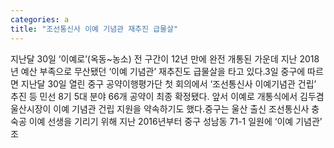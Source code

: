 ```yaml
---
categories: a
title: "조선통신사 이예 기념관 재추진 급물살"
---
```

지난달 30일 ‘이예로’(옥동~농소) 전 구간이 12년 만에 완전 개통된 가운데 지난 2018년 예산 부족으로 무산됐던 ‘이예 기념관’ 재추진도 급물살을 타고 있다.3일 중구에 따르면 지난달 30일 열린 중구 공약이행평가단 첫 회의에서 ‘조선통신사 이예기념관 건립’ 추진 등 민선 8기 5대 분야 66개 공약이 최종 확정됐다. 앞서 이예로 개통식에서 김두겸 울산시장이 이예 기념관 건립 지원을 약속하기도 했다.중구는 울산 출신 조선통신사 충숙공 이예 선생을 기리기 위해 지난 2016년부터 중구 성남동 71-1 일원에 ‘이예 기념관’ 조